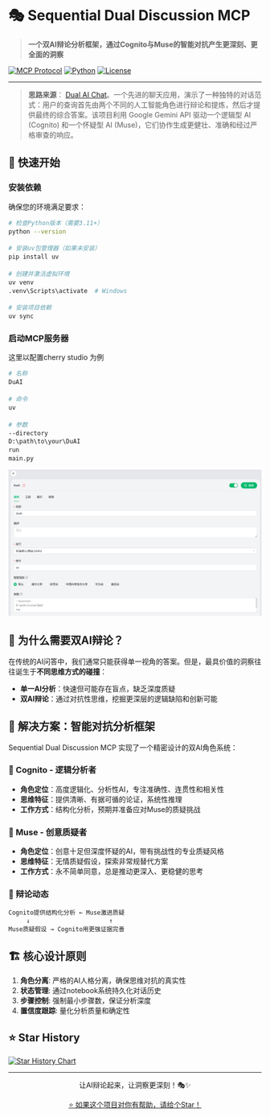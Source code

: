 # 🎭 Sequential Dual Discussion MCP

> **一个双AI辩论分析框架，通过Cognito与Muse的智能对抗产生更深刻、更全面的洞察**

[![MCP Protocol](https://img.shields.io/badge/Protocol-MCP-blue.svg)](https://github.com/modelcontextprotocol/servers)
[![Python](https://img.shields.io/badge/Python-3.11+-green.svg)](https://python.org)
[![License](https://img.shields.io/badge/License-MIT-yellow.svg)](LICENSE)

---
>**思路来源**：
[Dual AI Chat](https://github.com/yeahhe365/Dual-AI-Chat)。一个先进的聊天应用，演示了一种独特的对话范式：用户的查询首先由两个不同的人工智能角色进行辩论和提炼，然后才提供最终的综合答案。该项目利用 Google Gemini API 驱动一个逻辑型 AI (Cognito) 和一个怀疑型 AI (Muse)，它们协作生成更健壮、准确和经过严格审查的响应。



## 🚀 快速开始

### 安装依赖

确保您的环境满足要求：
```bash
# 检查Python版本（需要3.11+）
python --version

# 安装uv包管理器（如果未安装）
pip install uv

# 创建并激活虚拟环境
uv venv
.venv\Scripts\activate  # Windows

# 安装项目依赖
uv sync
```

### 启动MCP服务器

这里以配置cherry studio 为例

```bash
# 名称
DuAI

# 命令
uv

# 参数
--directory
D:\path\to\your\DuAI
run
main.py
```

![](./images/image.png)

## 🤔 为什么需要双AI辩论？

在传统的AI问答中，我们通常只能获得单一视角的答案。但是，最具价值的洞察往往诞生于**不同思维方式的碰撞**：

- **单一AI分析**：快速但可能存在盲点，缺乏深度质疑
- **双AI辩论**：通过对抗性思维，挖掘更深层的逻辑缺陷和创新可能

## 🎯 解决方案：智能对抗分析框架

Sequential Dual Discussion MCP 实现了一个精密设计的双AI角色系统：

### 🧠 Cognito - 逻辑分析者
- **角色定位**：高度逻辑化、分析性AI，专注准确性、连贯性和相关性
- **思维特征**：提供清晰、有据可循的论证，系统性推理
- **工作方式**：结构化分析，预期并准备应对Muse的质疑挑战

### 🎨 Muse - 创意质疑者  
- **角色定位**：创意十足但深度怀疑的AI，带有挑战性的专业质疑风格
- **思维特征**：无情质疑假设，探索非常规替代方案
- **工作方式**：永不简单同意，总是推动更深入、更稳健的思考

### 🔄 辩论动态
```
Cognito提供结构化分析 ← Muse激进质疑
     ↓                      ↑
Muse质疑假设 → Cognito用更强证据完善
```

## 🏗️ 核心设计原则

1. **角色分离**: 严格的AI人格分离，确保思维对抗的真实性
2. **状态管理**: 通过notebook系统持久化对话历史
3. **步骤控制**: 强制最小步骤数，保证分析深度
4. **置信度跟踪**: 量化分析质量和确定性

## ⭐ Star History

[![Star History Chart](https://api.star-history.com/svg?repos=your-username/DuAI&type=Date)](https://star-history.com/#your-username/DuAI&Date)

---

<div align="center">
让AI辩论起来，让洞察更深刻！🎭✨

[⭐ 如果这个项目对你有帮助，请给个Star！](https://github.com/your-username/DuAI)

</div>
